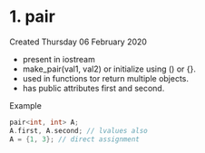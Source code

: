 # 1. pair
Created Thursday 06 February 2020


* present in iostream
* make_pair(val1, val2) or initialize using () or {}.
* used in functions tor return multiple objects.
* has public attributes first and second.

Example
```c++
pair<int, int> A;
A.first, A.second; // lvalues also
A = {1, 3}; // direct assignment
```
